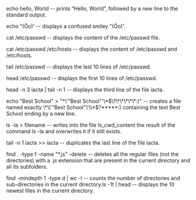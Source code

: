 echo hello, World -- prints “Hello, World”, followed by a new line to the standard output.

echo \"\(Ôo\)\' -- displays a confused smiley "(Ôo)'.

cat /etc/passwd -- displays the content of the /etc/passwd file.

cat /etc/passwd /etc/hosts -- displays the content of /etc/passwd and /etc/hosts.

tail /etc/passwd -- displays the last 10 lines of /etc/passwd.

head /etc/passwd -- displays the first 10 lines of /etc/passwd.

head -n 3 iacta | tail -n 1 -- displays the third line of the file iacta.

echo "Best School" > "\*\\\'\"Best School\"\'\\\*$\?\*\*\*\*\*:)" -- creates a file named exactly \*\\'"Best School"\'\\*$\?\*\*\*\*\*:) containing the text Best School ending by a new line.

ls -la > filename -- writes into the file ls_cwd_content the result of the command ls -la and overwrites it if it still exists.

tail -n 1 iacta >> iacta -- duplicates the last line of the file iacta.

find . -type f -name "*.js" -delete -- deletes all the regular files (not the directories) with a .js extension that are present in the current directory and all its subfolders.

find -mindepth 1 -type d | wc -l -- counts the number of directories and sub-directories in the current directory.ls -1t | head -- displays the 10 newest files in the current directory.
